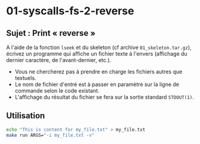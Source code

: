 # 01-syscalls-fs-2-reverse

## Sujet : Print « reverse »

A l'aide de la fonction `lseek` et du skeleton (cf archive `01_skeleton.tar.gz`), écrivez un programme qui affiche un fichier texte à l'envers (affichage du dernier caractère, de l'avant-dernier, etc.).

- Vous ne chercherez pas à prendre en charge les fichiers autres que textuels.
- Le nom de fichier d'entré est à passer en paramètre sur la ligne de commande selon le code existant.
- L'affichage du résultat du fichier se fera sur la sortie standard `STDOUT(1)`.

## Utilisation

```sh
echo "This is content for my_file.txt" > my_file.txt
make run ARGS="-i my_file.txt -v"
```
